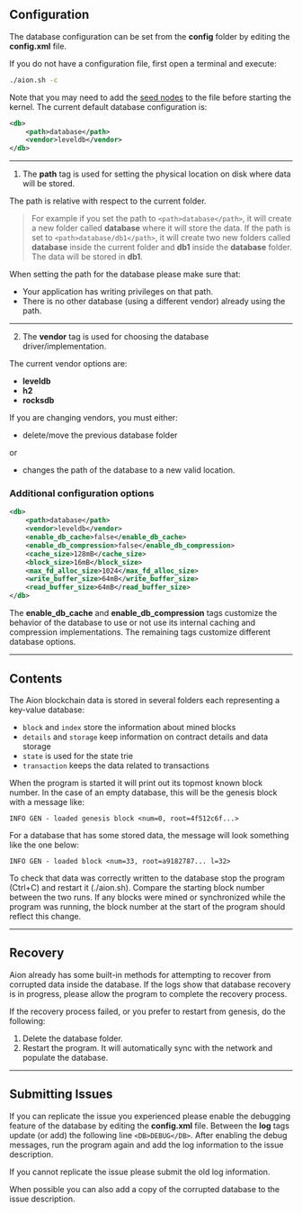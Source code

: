 ## Configuration

The database configuration can be set from the **config** folder by editing the **config.xml** file.

If you do not have a configuration file, first open a terminal and execute:
```bash
./aion.sh -c
```
Note that you may need to add the [seed nodes](https://github.com/aionnetwork/aion/wiki/Aion-Seed-nodes) to the file before starting the kernel.
The current default database configuration is:
```xml
<db>
    <path>database</path>
    <vendor>leveldb</vendor>
</db>
```
---
1. The **path** tag is used for setting the physical location on disk where data will be stored.

The path is relative with respect to the current folder. 

> For example if you set the path to `<path>database</path>`, it will create a new folder called **database** where it will store the data. If the path is set to `<path>database/db1</path>`, it will create two new folders called **database** inside the current folder and **db1** inside the **database** folder. The data will be stored in **db1**.

When setting the path for the database please make sure that:

* Your application has writing privileges on that path.
* There is no other database (using a different vendor) already using the path.
---
2. The **vendor** tag is used for choosing the database driver/implementation.

The current vendor options are:
* **leveldb**
* **h2**
* **rocksdb**

If you are changing vendors, you must either:
* delete/move the previous database folder 

or
* changes the path of the database to a new valid location. 

### Additional configuration options
```xml
<db>
    <path>database</path>
    <vendor>leveldb</vendor>
    <enable_db_cache>false</enable_db_cache>
    <enable_db_compression>false</enable_db_compression>
    <cache_size>128mB</cache_size>
    <block_size>16mB</block_size>
    <max_fd_alloc_size>1024</max_fd_alloc_size>
    <write_buffer_size>64mB</write_buffer_size>
    <read_buffer_size>64mB</read_buffer_size>
</db>
```
The **enable_db_cache** and **enable_db_compression** tags customize the behavior of the database to use or not use its internal caching and compression implementations. The remaining tags customize different database options.

---
## Contents

The Aion blockchain data is stored in several folders each representing a key-value database:
- `block` and `index` store the information about mined blocks
- `details` and `storage` keep information on contract details and data storage
- `state` is used for the state trie
- `transaction` keeps the data related to transactions

When the program is started it will print out its topmost known block number. In the case of an empty database, this will be the genesis block with a message like:

```
INFO GEN - loaded genesis block <num=0, root=4f512c6f...>
```

For a database that has some stored data, the message will look something like the one below:

```
INFO GEN - loaded block <num=33, root=a9182787... l=32>
```

To check that data was correctly written to the database stop the program (Ctrl+C) and restart it (./aion.sh). Compare the starting block number between the two runs. If any blocks were mined or synchronized while the program was running, the block number at the start of the program should reflect this change.

---
## Recovery

Aion already has some built-in methods for attempting to recover from corrupted data inside the database. If the logs show that database recovery is in progress, please allow the program to complete the recovery process.

If the recovery process failed, or you prefer to restart from genesis, do the following:
1. Delete the database folder.
2. Restart the program. It will automatically sync with the network and populate the database.

---
## Submitting Issues

If you can replicate the issue you experienced please enable the debugging feature of the database by editing the **config.xml** file. Between the **log** tags update (or add) the following line
`<DB>DEBUG</DB>`. After enabling the debug messages, run the program again and add the log information to the issue description. 

If you cannot replicate the issue please submit the old log information.

When possible you can also add a copy of the corrupted database to the issue description.